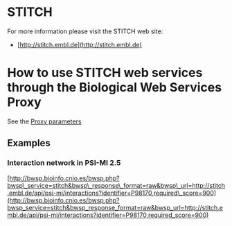 # STITCH #

For more information please visit the STITCH web site:

  * [http://stitch.embl.de](http://stitch.embl.de)

# How to use STITCH web services through the Biological Web Services Proxy #

See the [Proxy parameters](http://code.google.com/p/bwsproxy/wiki/parameters)


## Examples ##

### Interaction network in PSI-MI 2.5 ###

[http://bwsp.bioinfo.cnio.es/bwsp.php?bwsp\_service=stitch&bwsp\_response\_format=raw&bwsp\_url=http://stitch.embl.de/api/psi-mi/interactions?identifier=P98170,required\_score=900](http://bwsp.bioinfo.cnio.es/bwsp.php?bwsp_service=stitch&bwsp_response_format=raw&bwsp_url=http://stitch.embl.de/api/psi-mi/interactions?identifier=P98170,required_score=900)